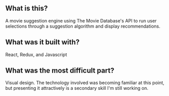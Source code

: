 ##  What is this?
A movie suggestion engine using The Movie Database's API to run user selections through a suggestion algorithm and display recommendations.

## What was it built with?
React, Redux, and Javascript

## What was the most difficult part?
Visual design. The technology involved was becoming familiar at this point, but presenting it attractively is a secondary skill I'm still working on.
